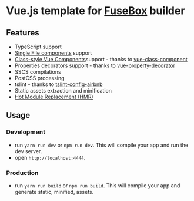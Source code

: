 # Vue.js template for [FuseBox](https://fuse-box.org/) builder

## Features
- TypeScript support
- [Single File components](https://vuejs.org/v2/guide/single-file-components.html) support
- [Class-style Vue Components](https://vuejs.org/v2/guide/typescript.html#Class-Style-Vue-Components)support - thanks to [vue-class-component](https://github.com/vuejs/vue-class-component)
- Properties decorators support - thanks to [vue-property-decorator](https://github.com/kaorun343/vue-property-decorator)
- SSCS compilations
- PostCSS processing
- tslint - thanks to [tslint-config-airbnb](https://www.npmjs.com/package/tslint-config-airbnb)
- Static assets extraction and minification
- [Hot Module Replacement (HMR)](https://fuse-box.org/page/hmr)


## Usage

### Development
- run `yarn run dev` or `npm run dev`. This will compile your app and run the dev server.
- open `http://localhost:4444`.

### Production
- run `yarn run build` or `npm run build`. This will compile your app and generate static, minified, assets.
